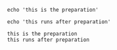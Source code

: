 ````bash,prepare=echo
echo 'this is the preparation'
````

````bash,use=echo,exec
echo 'this runs after preparation'
````

````output
this is the preparation
this runs after preparation
````